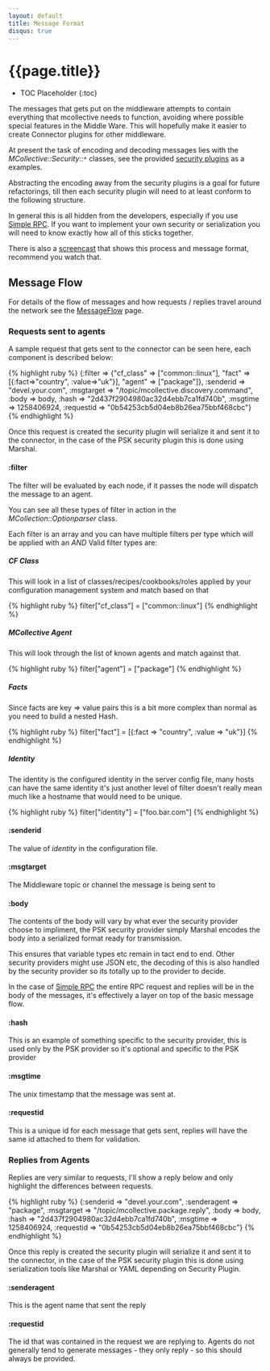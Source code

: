 ```yaml
---
layout: default
title: Message Format
disqus: true
---
```

[SecurityPlugins]: http://github.com/mcollective/marionette-collective/tree/master/plugins/mcollective/security/
[SimpleRPCIntroduction]: /mcollective/simplerpc/
[MessageFlow]: messageflow.html
[ScreenCast]: /mcollective/screencasts.html#message_flow

# {{page.title}}

 * TOC Placeholder
 {:toc}

The messages that gets put on the middleware attempts to contain everything that mcollective needs to function, avoiding where possible special features in the Middle Ware.  This will hopefully make it easier to create Connector plugins for other middleware.

At present the task of encoding and decoding messages lies with the _MCollective::Security::`*`_ classes, see the provided [security plugins][SecurityPlugins] as a examples.

Abstracting the encoding away from the security plugins is a goal for future refactorings, till then each security plugin will need to at least conform to the following structure.

In general this is all hidden from the developers, especially if you use [Simple RPC][SimpleRPCIntroduction].  If you want to implement your own security or serialization you will need to know exactly how all of this sticks together.

There is also a [screencast][ScreenCast] that shows this process and message format, recommend you watch that.

## Message Flow
For details of the flow of messages and how requests / replies travel around the network see the [MessageFlow] page.

### Requests sent to agents
A sample request that gets sent to the connector can be seen here, each component is described below:

{% highlight ruby %}
{:filter    =>
  {"cf_class"      => ["common::linux"],
   "fact"          => [{:fact=>"country", :value=>"uk"}],
   "agent"         => ["package"]},
 :senderid  => "devel.your.com",
 :msgtarget => "/topic/mcollective.discovery.command",
 :body      => body,
 :hash      => "2d437f2904980ac32d4ebb7ca1fd740b",
 :msgtime   => 1258406924,
 :requestid => "0b54253cb5d04eb8b26ea75bbf468cbc"}
{% endhighlight %}

Once this request is created the security plugin will serialize it and sent it to the connector, in the case of the PSK security plugin this is done using Marshal.

#### :filter
The filter will be evaluated by each node, if it passes the node will dispatch the message to an agent.

You can see all these types of filter in action in the _MCollection::Optionparser_ class.

Each filter is an array and you can have multiple filters per type which will be applied with an _AND_
Valid filter types are:

##### CF Class

This will look in a list of classes/recipes/cookbooks/roles applied by your
configuration management system and match based on that

{% highlight ruby %}
filter["cf_class"] = ["common::linux"]
{% endhighlight %}

##### MCollective Agent

This will look through the list of known agents and match against that.

{% highlight ruby %}
filter["agent"] = ["package"]
{% endhighlight %}

##### Facts

Since facts are key => value pairs this is a bit more complex than normal as you need to build a nested Hash.

{% highlight ruby %}
filter["fact"] = [{:fact => "country", :value => "uk"}]
{% endhighlight %}

##### Identity

The identity is the configured identity in the server config file, many hosts can have the same identity it's just another level of filter doesn't really mean much like a hostname that would need to be unique.

{% highlight ruby %}
filter["identity"] = ["foo.bar.com"]
{% endhighlight %}

#### :senderid

The value of _identity_ in the configuration file.

#### :msgtarget

The Middleware topic or channel the message is being sent to

#### :body

The contents of the body will vary by what ever the security provider choose to impliment, the PSK security provider simply Marshal encodes the body into a serialized format ready for transmission.

This ensures that variable types etc remain in tact end to end.  Other security providers might use JSON etc, the decoding of this is also handled by the security provider so its totally up to the provider to decide.

In the case of [Simple RPC][SimpleRPCIntroduction] the entire RPC request and replies will be in the body of the messages, it's effectively a layer on top of the basic message flow.

#### :hash

This is an example of something specific to the security provider, this is used only by the PSK provider so it's optional and specific to the PSK provider

#### :msgtime

The unix timestamp that the message was sent at.

#### :requestid

This is a unique id for each message that gets sent, replies will have the same id attached to them for validation.

### Replies from Agents
Replies are very similar to requests, I'll show a reply below and only highlight the differences between requests.

{% highlight ruby %}
{:senderid    => "devel.your.com",
 :senderagent => "package",
 :msgtarget   => "/topic/mcollective.package.reply",
 :body        => body,
 :hash        => "2d437f2904980ac32d4ebb7ca1fd740b",
 :msgtime     => 1258406924,
 :requestid   => "0b54253cb5d04eb8b26ea75bbf468cbc"}
{% endhighlight %}

Once this reply is created the security plugin will serialize it and sent it to the connector, in the case of the PSK security plugin this is done using serialization tools like Marshal or YAML depending on Security Plugin.

#### :senderagent
This is the agent name that sent the reply

#### :requestid
The id that was contained in the request we are replying to.  Agents do not generally tend to generate messages - they only reply - so this should always be provided.
